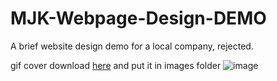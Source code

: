 # MJK-Webpage-Design-DEMO
A brief website design demo for a local company, rejected.

gif cover download [here](https://filechan.org/3c72i8Aeye/building_gif) and put it in images folder
![image](https://user-images.githubusercontent.com/80668891/192707067-5d1b324f-4cae-48d0-ae0e-3bd6cd1d2fe4.png)
